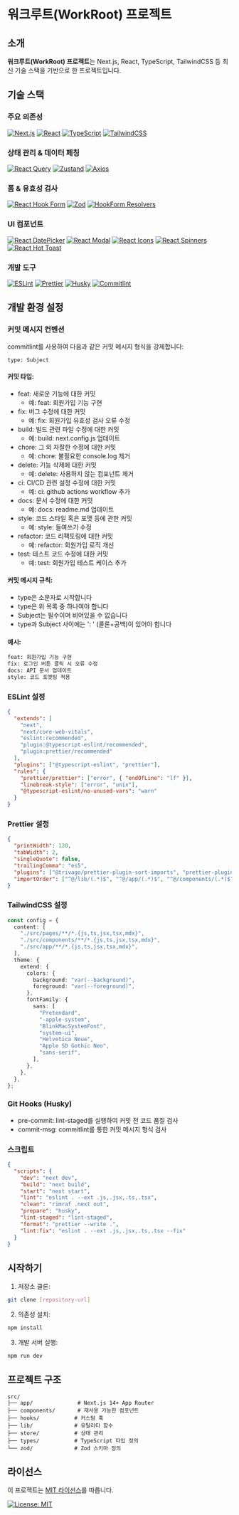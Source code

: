 # 워크루트(WorkRoot) 프로젝트

## 소개

**워크루트(WorkRoot) 프로젝트**는 Next.js, React, TypeScript, TailwindCSS 등 최신 기술 스택을 기반으로 한 프로젝트입니다.

## 기술 스택

### 주요 의존성

[![Next.js](https://img.shields.io/badge/Next.js-14.2.15-black?logo=next.js)](https://nextjs.org/)
[![React](https://img.shields.io/badge/React-18-blue?logo=react)](https://reactjs.org/)
[![TypeScript](https://img.shields.io/badge/TypeScript-5-blue?logo=typescript)](https://www.typescriptlang.org/)
[![TailwindCSS](https://img.shields.io/badge/TailwindCSS-3.4.14-38B2AC?logo=tailwind-css)](https://tailwindcss.com/)

### 상태 관리 & 데이터 페칭

[![React Query](https://img.shields.io/badge/@tanstack/react--query-5.59.19-FF4154?logo=react-query)](https://tanstack.com/query)
[![Zustand](https://img.shields.io/badge/Zustand-5.0.1-brown)](https://github.com/pmndrs/zustand)
[![Axios](https://img.shields.io/badge/Axios-1.7.7-5A29E4?logo=axios)](https://axios-http.com/)

### 폼 & 유효성 검사

[![React Hook Form](https://img.shields.io/badge/React%20Hook%20Form-7.53.0-EC5990)](https://react-hook-form.com/)
[![Zod](https://img.shields.io/badge/Zod-3.23.8-3068B7)](https://zod.dev/)
[![HookForm Resolvers](https://img.shields.io/badge/@hookform/resolvers-3.9.0-EC5990)](https://github.com/react-hook-form/resolvers)

### UI 컴포넌트

[![React DatePicker](https://img.shields.io/badge/React%20DatePicker-7.4.0-216BA5)](https://reactdatepicker.com/)
[![React Modal](https://img.shields.io/badge/React%20Modal-3.16.1-black)](https://github.com/reactjs/react-modal)
[![React Icons](https://img.shields.io/badge/React%20Icons-5.3.0-E91E63)](https://react-icons.github.io/react-icons)
[![React Spinners](https://img.shields.io/badge/React%20Spinners-0.14.1-36D7B7)](https://www.davidhu.io/react-spinners/)
[![React Hot Toast](https://img.shields.io/badge/React%20Hot%20Toast-2.4.1-FF4444)](https://react-hot-toast.com/)

### 개발 도구

[![ESLint](https://img.shields.io/badge/ESLint-8.57.1-4B32C3?logo=eslint)](https://eslint.org/)
[![Prettier](https://img.shields.io/badge/Prettier-3.3.3-F7B93E?logo=prettier)](https://prettier.io/)
[![Husky](https://img.shields.io/badge/Husky-9.1.6-yellow?logo=git)](https://typicode.github.io/husky/)
[![Commitlint](https://img.shields.io/badge/Commitlint-19.5.0-green?logo=commitlint)](https://commitlint.js.org/)

## 개발 환경 설정

### 커밋 메시지 컨벤션

commitlint를 사용하여 다음과 같은 커밋 메시지 형식을 강제합니다:

```
type: Subject
```

#### 커밋 타입:

- feat: 새로운 기능에 대한 커밋
  - 예: feat: 회원가입 기능 구현
- fix: 버그 수정에 대한 커밋
  - 예: fix: 회원가입 유효성 검사 오류 수정
- build: 빌드 관련 파일 수정에 대한 커밋
  - 예: build: next.config.js 업데이트
- chore: 그 외 자잘한 수정에 대한 커밋
  - 예: chore: 불필요한 console.log 제거
- delete: 기능 삭제에 대한 커밋
  - 예: delete: 사용하지 않는 컴포넌트 제거
- ci: CI/CD 관련 설정 수정에 대한 커밋
  - 예: ci: github actions workflow 추가
- docs: 문서 수정에 대한 커밋
  - 예: docs: readme.md 업데이트
- style: 코드 스타일 혹은 포맷 등에 관한 커밋
  - 예: style: 들여쓰기 수정
- refactor: 코드 리팩토링에 대한 커밋
  - 예: refactor: 회원가입 로직 개선
- test: 테스트 코드 수정에 대한 커밋
  - 예: test: 회원가입 테스트 케이스 추가

#### 커밋 메시지 규칙:

- type은 소문자로 시작합니다
- type은 위 목록 중 하나여야 합니다
- Subject는 필수이며 비어있을 수 없습니다
- type과 Subject 사이에는 ': ' (콜론+공백)이 있어야 합니다

#### 예시:

```bash
feat: 회원가입 기능 구현
fix: 로그인 버튼 클릭 시 오류 수정
docs: API 문서 업데이트
style: 코드 포맷팅 적용
```

### ESLint 설정

```json
{
  "extends": [
    "next",
    "next/core-web-vitals",
    "eslint:recommended",
    "plugin:@typescript-eslint/recommended",
    "plugin:prettier/recommended"
  ],
  "plugins": ["@typescript-eslint", "prettier"],
  "rules": {
    "prettier/prettier": ["error", { "endOfLine": "lf" }],
    "linebreak-style": ["error", "unix"],
    "@typescript-eslint/no-unused-vars": "warn"
  }
}
```

### Prettier 설정

```json
{
  "printWidth": 120,
  "tabWidth": 2,
  "singleQuote": false,
  "trailingComma": "es5",
  "plugins": ["@trivago/prettier-plugin-sort-imports", "prettier-plugin-tailwindcss"],
  "importOrder": ["^@/lib/(.*)$", "^@/app/(.*)$", "^@/components/(.*)$", "^[./]"]
}
```

### TailwindCSS 설정

```typescript
const config = {
  content: [
    "./src/pages/**/*.{js,ts,jsx,tsx,mdx}",
    "./src/components/**/*.{js,ts,jsx,tsx,mdx}",
    "./src/app/**/*.{js,ts,jsx,tsx,mdx}",
  ],
  theme: {
    extend: {
      colors: {
        background: "var(--background)",
        foreground: "var(--foreground)",
      },
      fontFamily: {
        sans: [
          "Pretendard",
          "-apple-system",
          "BlinkMacSystemFont",
          "system-ui",
          "Helvetica Neue",
          "Apple SD Gothic Neo",
          "sans-serif",
        ],
      },
    },
  },
};
```

### Git Hooks (Husky)

- pre-commit: lint-staged를 실행하여 커밋 전 코드 품질 검사
- commit-msg: commitlint를 통한 커밋 메시지 형식 검사

### 스크립트

```json
{
  "scripts": {
    "dev": "next dev",
    "build": "next build",
    "start": "next start",
    "lint": "eslint . --ext .js,.jsx,.ts,.tsx",
    "clean": "rimraf .next out",
    "prepare": "husky",
    "lint-staged": "lint-staged",
    "format": "prettier --write .",
    "lint:fix": "eslint . --ext .js,.jsx,.ts,.tsx --fix"
  }
}
```

## 시작하기

1. 저장소 클론:

```bash
git clone [repository-url]
```

2. 의존성 설치:

```bash
npm install
```

3. 개발 서버 실행:

```bash
npm run dev
```

## 프로젝트 구조

```
src/
├── app/              # Next.js 14+ App Router
├── components/       # 재사용 가능한 컴포넌트
├── hooks/           # 커스텀 훅
├── lib/             # 유틸리티 함수
├── store/           # 상태 관리
├── types/           # TypeScript 타입 정의
└── zod/             # Zod 스키마 정의
```

## 라이선스

이 프로젝트는 [MIT 라이선스](./LICENSE)를 따릅니다.

[![License: MIT](https://img.shields.io/badge/License-MIT-yellow.svg)](./LICENSE)
